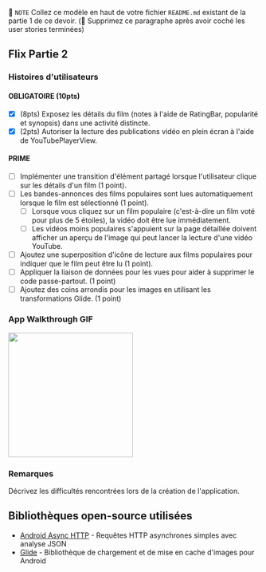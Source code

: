 📝 `NOTE` Collez ce modèle en haut de votre fichier `README.md` existant de la partie 1 de ce devoir. (🚫 Supprimez ce paragraphe après avoir coché les user stories terminées)

## Flix Partie 2

### Histoires d'utilisateurs

#### OBLIGATOIRE (10pts)

- [x] (8pts) Exposez les détails du film (notes à l'aide de RatingBar, popularité et synopsis) dans une activité distincte.
- [x] (2pts) Autoriser la lecture des publications vidéo en plein écran à l'aide de YouTubePlayerView.

#### PRIME

- [ ] Implémenter une transition d'élément partagé lorsque l'utilisateur clique sur les détails d'un film (1 point).
- [ ] Les bandes-annonces des films populaires sont lues automatiquement lorsque le film est sélectionné (1 point).
  - [ ] Lorsque vous cliquez sur un film populaire (c'est-à-dire un film voté pour plus de 5 étoiles), la vidéo doit être lue immédiatement.
  - [ ] Les vidéos moins populaires s'appuient sur la page détaillée doivent afficher un aperçu de l'image qui peut lancer la lecture d'une vidéo YouTube.
- [ ] Ajoutez une superposition d'icône de lecture aux films populaires pour indiquer que le film peut être lu (1 point).
- [ ] Appliquer la liaison de données pour les vues pour aider à supprimer le code passe-partout. (1 point)
- [ ] Ajoutez des coins arrondis pour les images en utilisant les transformations Glide. (1 point)

### App Walkthrough GIF
<img src="https://github.com/Biggy123123/FlixsterApiYoutube/blob/main/apiYoutube.gif" width=250><br>

### Remarques

Décrivez les difficultés rencontrées lors de la création de l'application.

## Bibliothèques open-source utilisées
- [Android Async HTTP](https://github.com/codepath/CPAsyncHttpClient) - Requêtes HTTP asynchrones simples avec analyse JSON
- [Glide](https://github.com/bumptech/glide) - Bibliothèque de chargement et de mise en cache d'images pour Android
